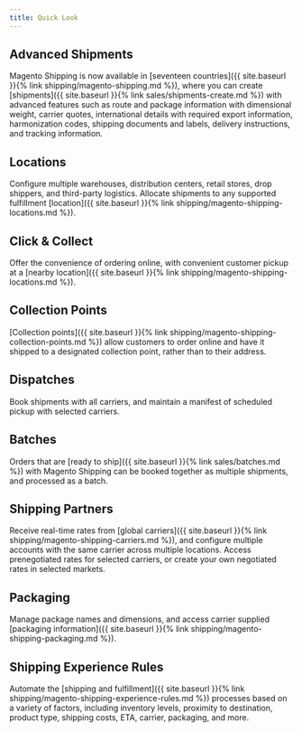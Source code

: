 ```yaml
---
title: Quick Look
---
```


## Advanced Shipments

Magento Shipping is now available in [seventeen countries]({{ site.baseurl }}{% link shipping/magento-shipping.md %}), where you can create [shipments]({{ site.baseurl }}{% link sales/shipments-create.md %}) with advanced features such as route and package information with dimensional weight, carrier quotes, international details with required export information, harmonization codes, shipping documents and labels, delivery instructions, and tracking information.

## Locations

Configure multiple warehouses, distribution centers, retail stores, drop shippers, and third-party logistics. Allocate shipments to any supported fulfillment [location]({{ site.baseurl }}{% link shipping/magento-shipping-locations.md %}).

## Click &amp; Collect

Offer the convenience of ordering online, with convenient customer pickup at a [nearby location]({{ site.baseurl }}{% link shipping/magento-shipping-locations.md %}).

## Collection Points

[Collection points]({{ site.baseurl }}{% link shipping/magento-shipping-collection-points.md %}) allow customers to order online and have it shipped to a designated collection point, rather than to their address.

## Dispatches

Book shipments with all carriers, and maintain a manifest of scheduled pickup with selected carriers. 

## Batches

Orders that are [ready to ship]({{ site.baseurl }}{% link sales/batches.md %}) with Magento Shipping can be booked together as multiple shipments, and processed as a batch.

## Shipping Partners

Receive real-time rates from [global carriers]({{ site.baseurl }}{% link shipping/magento-shipping-carriers.md %}), and configure multiple accounts with the same carrier across multiple locations. Access prenegotiated rates for selected carriers, or create your own negotiated rates in selected markets.

## Packaging

Manage package names and dimensions, and access carrier supplied [packaging information]({{ site.baseurl }}{% link shipping/magento-shipping-packaging.md %}).

## Shipping Experience Rules

Automate the [shipping and fulfillment]({{ site.baseurl }}{% link shipping/magento-shipping-experience-rules.md %}) processes based on a variety of factors, including inventory levels, proximity to destination, product type, shipping costs, ETA, carrier, packaging, and more.
